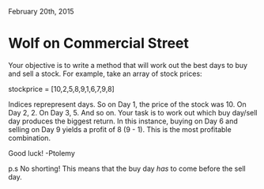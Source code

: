 February 20th, 2015

# Wolf on Commercial Street

Your objective is to write a method that will work out the best days to buy and sell a stock. For example, take an array of stock prices:

stockprice = [10,2,5,8,9,1,6,7,9,8]

Indices reprepresent days. So on Day 1, the price of the stock was 10. On Day 2, 2. On Day 3, 5. And so on. Your task is to work out which buy day/sell day produces the biggest return. In this instance, buying on Day 6 and selling on Day 9 yields a profit of 8 (9 - 1). This is the most profitable combination. 

Good luck!
-Ptolemy

p.s No shorting! This means that the buy day *has* to come before the sell day.
